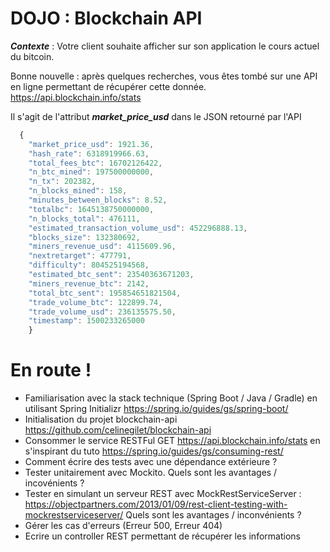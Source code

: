 DOJO : Blockchain API
==

**_Contexte_** : Votre client souhaite afficher sur son application le cours actuel du bitcoin.  

Bonne nouvelle : après quelques recherches, vous êtes tombé sur une API en ligne permettant de récupérer cette donnée.
<https://api.blockchain.info/stats>

Il s'agit de l'attribut **_market_price_usd_** dans le JSON retourné par l'API

```javascript
  {
    "market_price_usd": 1921.36,
    "hash_rate": 6318919966.63,
    "total_fees_btc": 16702126422,
    "n_btc_mined": 197500000000,
    "n_tx": 202382,
    "n_blocks_mined": 158,
    "minutes_between_blocks": 8.52,
    "totalbc": 1645138750000000,
    "n_blocks_total": 476111,
    "estimated_transaction_volume_usd": 452296888.13,
    "blocks_size": 132380692,
    "miners_revenue_usd": 4115609.96,
    "nextretarget": 477791,
    "difficulty": 804525194568,
    "estimated_btc_sent": 23540363671203,
    "miners_revenue_btc": 2142,
    "total_btc_sent": 195854651821504,
    "trade_volume_btc": 122899.74,
    "trade_volume_usd": 236135575.50,
    "timestamp": 1500233265000
    }
``` 

En route ! 
=

* Familiarisation avec la stack technique (Spring Boot / Java / Gradle) en utilisant Spring Initializr
<https://spring.io/guides/gs/spring-boot/>
* Initialisation du projet blockchain-api <https://github.com/celinegilet/blockchain-api>
* Consommer le service RESTFul GET <https://api.blockchain.info/stats> en s'inspirant du tuto <https://spring.io/guides/gs/consuming-rest/>
* Comment écrire des tests avec une dépendance extérieure ?
* Tester unitairement avec Mockito. Quels sont les avantages / incovénients ?
* Tester en simulant un serveur REST avec MockRestServiceServer : <https://objectpartners.com/2013/01/09/rest-client-testing-with-mockrestserviceserver/> Quels sont les avantages / inconvénients ?
* Gérer les cas d'erreurs (Erreur 500, Erreur 404)
* Ecrire un controller REST permettant de récupérer les informations

